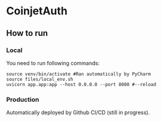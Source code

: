 # CoinjetAuth
## How to run
### Local
You need to run following commands:
```
source venv/bin/activate #Ran automatically by PyCharm
source files/local_env.sh
uvicorn app.app:app --host 0.0.0.0 --port 8000 #--reload
```
### Production
Automatically deployed by Github CI/CD (still in progress).
